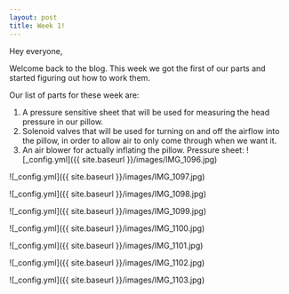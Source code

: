 ```yaml
---
layout: post
title: Week 1!
---
```


Hey everyone,

Welcome back to the blog. This week we got the first of our parts and started figuring out how to work them.

Our list of parts for these week are:
1. A pressure sensitive sheet that will be used for measuring the head pressure in our pillow.
2. Solenoid valves that will be used for turning on and off the airflow into the pillow, in order to allow air to only come through when we want it.
3. An air blower for actually inflating the pillow.
Pressure sheet:
![_config.yml]({{ site.baseurl }}/images/IMG_1096.jpg)


![_config.yml]({{ site.baseurl }}/images/IMG_1097.jpg)

![_config.yml]({{ site.baseurl }}/images/IMG_1098.jpg)

![_config.yml]({{ site.baseurl }}/images/IMG_1099.jpg)


![_config.yml]({{ site.baseurl }}/images/IMG_1100.jpg)

![_config.yml]({{ site.baseurl }}/images/IMG_1101.jpg)

![_config.yml]({{ site.baseurl }}/images/IMG_1102.jpg)


![_config.yml]({{ site.baseurl }}/images/IMG_1103.jpg)
